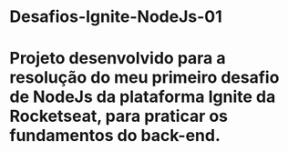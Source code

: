 ﻿# Desafios-Ignite-NodeJs-01
# Projeto desenvolvido para a resolução do meu primeiro desafio de NodeJs da plataforma Ignite da Rocketseat, para praticar os fundamentos do back-end.
